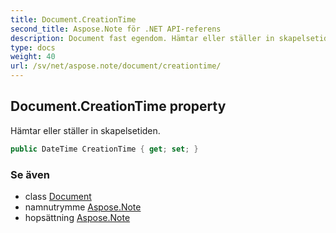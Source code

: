 ```yaml
---
title: Document.CreationTime
second_title: Aspose.Note för .NET API-referens
description: Document fast egendom. Hämtar eller ställer in skapelsetiden.
type: docs
weight: 40
url: /sv/net/aspose.note/document/creationtime/
---
```

## Document.CreationTime property

Hämtar eller ställer in skapelsetiden.

```csharp
public DateTime CreationTime { get; set; }
```

### Se även

* class [Document](../)
* namnutrymme [Aspose.Note](../../document/)
* hopsättning [Aspose.Note](../../../)


